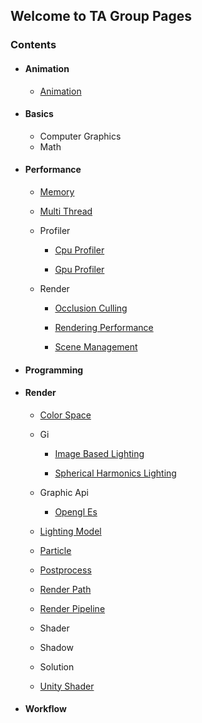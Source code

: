 ## Welcome to TA Group Pages

###  Contents
- ####  Animation
  - [Animation](https://hehanxin.github.io/TA/animation/animation.md)

- ####  Basics
  - Computer Graphics
  - Math
- ####  Performance
  - [Memory](https://hehanxin.github.io/TA/performance/memory.md)

  - [Multi Thread](https://hehanxin.github.io/TA/performance/multi_thread.md)

  - Profiler
    - [Cpu Profiler](https://hehanxin.github.io/TA/performance/profiler/cpu_profiler.md)

    - [Gpu Profiler](https://hehanxin.github.io/TA/performance/profiler/gpu_profiler.md)

  - Render
    - [Occlusion Culling](https://hehanxin.github.io/TA/performance/render/occlusion_culling.md)

    - [Rendering Performance](https://hehanxin.github.io/TA/performance/render/rendering_performance.md)

    - [Scene Management](https://hehanxin.github.io/TA/performance/render/scene_management.md)

- ####  Programming
- ####  Render
  - [Color Space](https://hehanxin.github.io/TA/render/color_space.md)

  - Gi
    - [Image Based Lighting](https://hehanxin.github.io/TA/render/gi/image_based_lighting.md)

    - [Spherical Harmonics Lighting](https://hehanxin.github.io/TA/render/gi/spherical_harmonics_lighting.md)

  - Graphic Api
    - [Opengl Es](https://hehanxin.github.io/TA/render/graphic_api/opengl_es.md)

  - [Lighting Model](https://hehanxin.github.io/TA/render/lighting_model.md)

  - [Particle](https://hehanxin.github.io/TA/render/particle.md)

  - [Postprocess](https://hehanxin.github.io/TA/render/postprocess.md)

  - [Render Path](https://hehanxin.github.io/TA/render/render_path.md)

  - [Render Pipeline](https://hehanxin.github.io/TA/render/render_pipeline.md)

  - Shader
  - Shadow
  - Solution
  - [Unity Shader](https://hehanxin.github.io/TA/render/unity_shader.md)

- ####  Workflow
